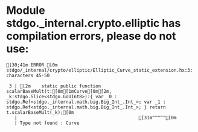 # Module stdgo._internal.crypto.elliptic has compilation errors, please do not use:
```
[30;41m ERROR [0m stdgo/_internal/crypto/elliptic/Elliptic_Curve_static_extension.hx:3: characters 45-50

 3 | [2m    static public function scalarBaseMult(t:[0m[1mCurve[0m[2m, _k:stdgo.Slice<stdgo.GoUInt8>):{ var _0 : stdgo.Ref<stdgo._internal.math.big.Big_Int_.Int_>; var _1 : stdgo.Ref<stdgo._internal.math.big.Big_Int_.Int_>; } return t.scalarBaseMult(_k);[0m
   |                                             [31m^^^^^[0m
   | Type not found : Curve


```

